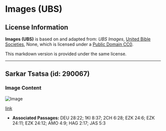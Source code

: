# Images (UBS)

## License Information

**Images (UBS)** is based on and adapted from: _UBS Images_, [United Bible Societies](https://unitedbiblesocieties.org/), None, which is licensed under a [Public Domain CC0](https://creativecommons.org/public-domain/cc0/).

This markdown version is provided under the same license.



--------------------------------

## Sarkar Tsatsa (id: 290067)

### Image Content

![Image](https://cdn.aquifer.bible/aquifer-content/resources/Media/WEB-0890_rust_chain.jpg)

[link](https://cdn.aquifer.bible/aquifer-content/resources/Media/WEB-0890_rust_chain.jpg)

* **Associated Passages:** DEU 28:22; 1KI 8:37; 2CH 6:28; EZK 24:6; EZK 24:11; EZK 24:12; AMO 4:9; HAG 2:17; JAS 5:3

